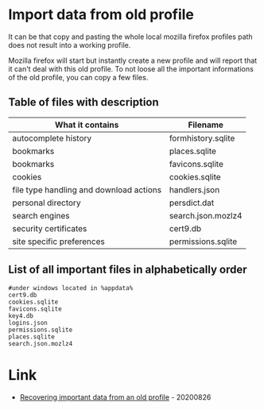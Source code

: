# Import data from old profile

It can be that copy and pasting the whole local mozilla firefox profiles path does not result into a working profile.

Mozilla firefox will start but instantly create a new profile and will report that it can't deal with this old profile.
To not loose all the important informations of the old profile, you can copy a few files.

## Table of files with description

| What it contains | Filename |
| --- | --- |
| autocomplete history | formhistory.sqlite |
| bookmarks | places.sqlite |
| bookmarks | favicons.sqlite |
| cookies | cookies.sqlite |
| file type handling and download actions | handlers.json |
| personal directory | persdict.dat |
| search engines | search.json.mozlz4 |
| security certificates | cert9.db |
| site specific preferences | permissions.sqlite |

## List of all important files in alphabetically order

```
#under windows located in %appdata%
cert9.db
cookies.sqlite
favicons.sqlite
key4.db
logins.json
permissions.sqlite
places.sqlite
search.json.mozlz4
```

# Link

* [Recovering important data from an old profile](https://support.mozilla.org/en-US/kb/recovering-important-data-from-an-old-profile) - 20200826
